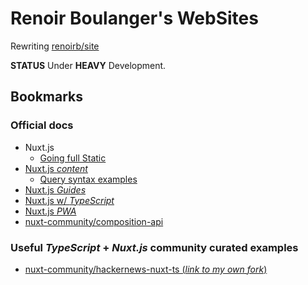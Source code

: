 # Renoir Boulanger&#39;s WebSites

Rewriting [renoirb/site][github-renoirb-site]

**STATUS** Under **HEAVY** Development.

## Bookmarks

### Official docs

* Nuxt.js
  * [Going full Static][article-going-full-static]
* [Nuxt.js *content*][nuxtjs-content]
  * [Query syntax examples][nuxtjs-content-where-examples]
* [Nuxt.js *Guides*][nuxtjs-guides]
* [Nuxt.js w/ *TypeScript*][nuxtjs-typescript]
* [Nuxt.js *PWA*][nuxtjs-pwa]
* [nuxt-community/composition-api][nuxt-community-composition-api]

### Useful _TypeScript_ + _Nuxt.js_ community curated examples

* [nuxt-community/hackernews-nuxt-ts (*link to my own fork*)][github-renoirb-hackernews-experiment]

[article-going-full-static]: https://nuxtjs.org/blog/going-full-static "Going Full Static"
[github-renoirb-hackernews-experiment]: https://github.com/renoirb/experiments-201905-hackernews-nuxt-ts/tree/renoirb/vuex-modules "Experiments made in June 2019 to see how to make Strongly typed Vuex store with TypeScript"
[github-renoirb-site]: https://github.com/renoirb/site
[nuxtjs-pwa]: https://pwa.nuxtjs.org/
[nuxtjs-typescript]: https://typescript.nuxtjs.org/guide/
[nuxtjs-content]: https://content.nuxtjs.org/
[nuxtjs-content-where-examples]: https://github.com/techfort/LokiJS/wiki/Query-Examples#find-queries
[nuxtjs-guides]: https://nuxtjs.org/guides/
[nuxt-community-composition-api]: https://composition-api.nuxtjs.org/
